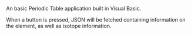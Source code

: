 An basic Periodic Table application built in Visual Basic.

When a button is pressed, JSON will be fetched containing information on the element, as well as isotope information.